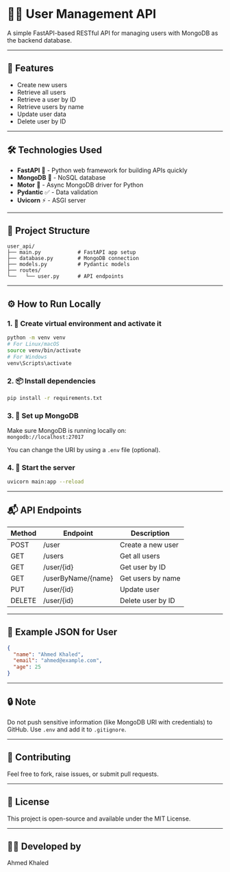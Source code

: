 
# 🧑‍💻 User Management API

A simple FastAPI-based RESTful API for managing users with MongoDB as the backend database.

---

## 🚀 Features

- Create new users
- Retrieve all users
- Retrieve a user by ID
- Retrieve users by name
- Update user data
- Delete user by ID

---

## 🛠️ Technologies Used

- **FastAPI** 🚀 - Python web framework for building APIs quickly
- **MongoDB** 🍃 - NoSQL database
- **Motor** 🔌 - Async MongoDB driver for Python
- **Pydantic** ✅ - Data validation
- **Uvicorn** ⚡ - ASGI server

---

## 📂 Project Structure

```
user_api/
├── main.py            # FastAPI app setup
├── database.py        # MongoDB connection
├── models.py          # Pydantic models
├── routes/
└──   └── user.py      # API endpoints

```

---

## ⚙️ How to Run Locally

### 1. 🐍 Create virtual environment and activate it

```bash
python -m venv venv
# For Linux/macOS
source venv/bin/activate
# For Windows
venv\Scripts\activate
```

### 2. 📦 Install dependencies

```bash
pip install -r requirements.txt
```

### 3. 🔧 Set up MongoDB

Make sure MongoDB is running locally on:  
`mongodb://localhost:27017`

You can change the URI by using a `.env` file (optional).

### 4. 🚀 Start the server

```bash
uvicorn main:app --reload
```

---

## 📬 API Endpoints

| Method | Endpoint               | Description         |
|--------|------------------------|---------------------|
| POST   | /user                  | Create a new user   |
| GET    | /users                 | Get all users       |
| GET    | /user/{id}             | Get user by ID      |
| GET    | /userByName/{name}     | Get users by name   |
| PUT    | /user/{id}             | Update user         |
| DELETE | /user/{id}             | Delete user by ID   |

---

## 📘 Example JSON for User

```json
{
  "name": "Ahmed Khaled",
  "email": "ahmed@example.com",
  "age": 25
}
```

---

## 🔒 Note

Do not push sensitive information (like MongoDB URI with credentials) to GitHub. Use `.env` and add it to `.gitignore`.

---

## 🤝 Contributing

Feel free to fork, raise issues, or submit pull requests.

---

## 📜 License

This project is open-source and available under the MIT License.

---

## 🧑‍💻 Developed by

Ahmed Khaled
